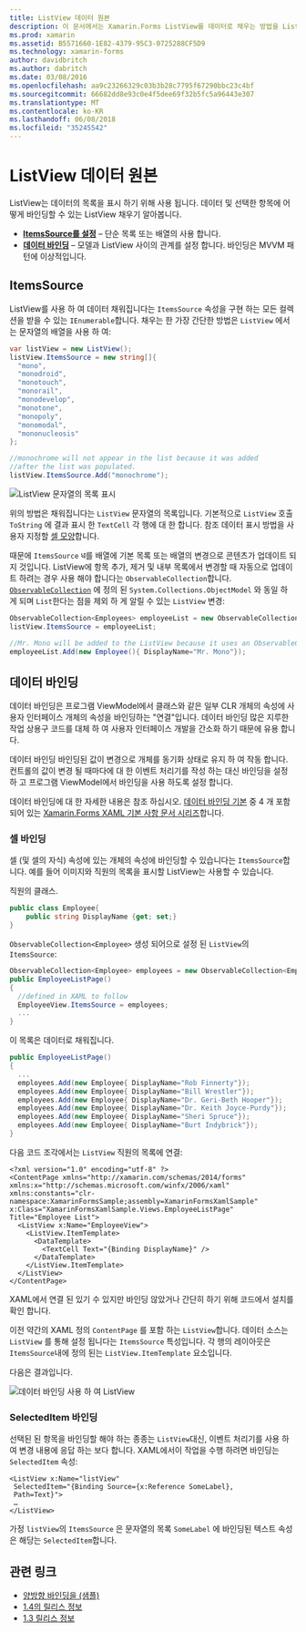 ```yaml
---
title: ListView 데이터 원본
description: 이 문서에서는 Xamarin.Forms ListView를 데이터로 채우는 방법을 ListView와 데이터 바인딩을 사용 하는 방법을 설명 합니다.
ms.prod: xamarin
ms.assetid: B5571660-1E82-4379-95C3-0725288CF5D9
ms.technology: xamarin-forms
author: davidbritch
ms.author: dabritch
ms.date: 03/08/2016
ms.openlocfilehash: aa9c23266329c03b3b28c7795f67290bbc23c4bf
ms.sourcegitcommit: 66682dd8e93c0e4f5dee69f32b5fc5a96443e307
ms.translationtype: MT
ms.contentlocale: ko-KR
ms.lasthandoff: 06/08/2018
ms.locfileid: "35245542"
---
```

# <a name="listview-data-sources"></a>ListView 데이터 원본

ListView는 데이터의 목록을 표시 하기 위해 사용 됩니다. 데이터 및 선택한 항목에 어떻게 바인딩할 수 있는 ListView 채우기 알아봅니다.

- **[ItemsSource를 설정](#ItemsSource)**  &ndash; 단순 목록 또는 배열의 사용 합니다.
- **[데이터 바인딩](#Data_Binding)**  &ndash; 모델과 ListView 사이의 관계를 설정 합니다. 바인딩은 MVVM 패턴에 이상적입니다.

## <a name="itemssource"></a>ItemsSource
ListView를 사용 하 여 데이터 채워집니다는 `ItemsSource` 속성을 구현 하는 모든 컬렉션을 받을 수 있는 `IEnumerable`합니다. 채우는 한 가장 간단한 방법은 `ListView` 에서는 문자열의 배열을 사용 하 여:

```csharp
var listView = new ListView();
listView.ItemsSource = new string[]{
  "mono",
  "monodroid",
  "monotouch",
  "monorail",
  "monodevelop",
  "monotone",
  "monopoly",
  "monomodal",
  "mononucleosis"
};

//monochrome will not appear in the list because it was added
//after the list was populated.
listView.ItemsSource.Add("monochrome");
```

![](data-and-databinding-images/itemssource-simple.png "ListView 문자열의 목록 표시")

위의 방법은 채워집니다는 `ListView` 문자열의 목록입니다. 기본적으로 `ListView` 호출 `ToString` 에 결과 표시 한 `TextCell` 각 행에 대 한 합니다. 참조 데이터 표시 방법을 사용자 지정할 [셀 모양](~/xamarin-forms/user-interface/listview/customizing-cell-appearance.md)합니다.

때문에 `ItemsSource` ध를 배열에 기본 목록 또는 배열의 변경으로 콘텐츠가 업데이트 되지 것입니다. ListView에 항목 추가, 제거 및 내부 목록에서 변경할 때 자동으로 업데이트 하려는 경우 사용 해야 합니다는 `ObservableCollection`합니다. [`ObservableCollection`](https://developer.xamarin.com/api/type/System.Collections.ObjectModel.ObservableCollection%3CT%3E/) 에 정의 된 `System.Collections.ObjectModel` 와 동일 하 게 되며 `List`한다는 점을 제외 하 게 알릴 수 있는 `ListView` 변경:

```csharp
ObservableCollection<Employees> employeeList = new ObservableCollection<Employess>();
listView.ItemsSource = employeeList;

//Mr. Mono will be added to the ListView because it uses an ObservableCollection
employeeList.Add(new Employee(){ DisplayName="Mr. Mono"});
```

<a name="Data_Binding" />

## <a name="data-binding"></a>데이터 바인딩
데이터 바인딩은 프로그램 ViewModel에서 클래스와 같은 일부 CLR 개체의 속성에 사용자 인터페이스 개체의 속성을 바인딩하는 "연결"입니다. 데이터 바인딩 많은 지루한 작업 상용구 코드를 대체 하 여 사용자 인터페이스 개발을 간소화 하기 때문에 유용 합니다.

데이터 바인딩 바인딩된 값이 변경으로 개체를 동기화 상태로 유지 하 여 작동 합니다. 컨트롤의 값이 변경 될 때마다에 대 한 이벤트 처리기를 작성 하는 대신 바인딩을 설정 하 고 프로그램 ViewModel에서 바인딩을 사용 하도록 설정 합니다.

데이터 바인딩에 대 한 자세한 내용은 참조 하십시오. [데이터 바인딩 기본](~/xamarin-forms/xaml/xaml-basics/data-binding-basics.md) 중 4 개 포함 되어 있는 [Xamarin.Forms XAML 기본 사항 문서 시리즈](~/xamarin-forms/xaml/xaml-basics/index.md)합니다.

### <a name="binding-cells"></a>셀 바인딩
셀 (및 셀의 자식) 속성에 있는 개체의 속성에 바인딩할 수 있습니다는 `ItemsSource`합니다. 예를 들어 이미지와 직원의 목록을 표시할 ListView는 사용할 수 있습니다.

직원의 클래스.

```csharp
public class Employee{
    public string DisplayName {get; set;}
}
```

`ObservableCollection<Employee>` 생성 되어으로 설정 된 `ListView`의 `ItemsSource`:

```csharp
ObservableCollection<Employee> employees = new ObservableCollection<Employee>();
public EmployeeListPage()
{
  //defined in XAML to follow
  EmployeeView.ItemsSource = employees;
  ...
}
```

이 목록은 데이터로 채워집니다.

```csharp
public EmployeeListPage()
{
  ...
  employees.Add(new Employee{ DisplayName="Rob Finnerty"});
  employees.Add(new Employee{ DisplayName="Bill Wrestler"});
  employees.Add(new Employee{ DisplayName="Dr. Geri-Beth Hooper"});
  employees.Add(new Employee{ DisplayName="Dr. Keith Joyce-Purdy"});
  employees.Add(new Employee{ DisplayName="Sheri Spruce"});
  employees.Add(new Employee{ DisplayName="Burt Indybrick"});
}
```

다음 코드 조각에서는 `ListView` 직원의 목록에 연결:

```xaml
<?xml version="1.0" encoding="utf-8" ?>
<ContentPage xmlns="http://xamarin.com/schemas/2014/forms"
xmlns:x="http://schemas.microsoft.com/winfx/2006/xaml"
xmlns:constants="clr-namespace:XamarinFormsSample;assembly=XamarinFormsXamlSample"
x:Class="XamarinFormsXamlSample.Views.EmployeeListPage"
Title="Employee List">
  <ListView x:Name="EmployeeView">
    <ListView.ItemTemplate>
      <DataTemplate>
        <TextCell Text="{Binding DisplayName}" />
      </DataTemplate>
    </ListView.ItemTemplate>
  </ListView>
</ContentPage>
```

XAML에서 연결 된 있기 수 있지만 바인딩 않았거나 간단히 하기 위해 코드에서 설치를 확인 합니다.

이전 약간의 XAML 정의 `ContentPage` 를 포함 하는 `ListView`합니다. 데이터 소스는 `ListView` 를 통해 설정 됩니다는 `ItemsSource` 특성입니다. 각 행의 레이아웃은 `ItemsSource`내에 정의 된는 `ListView.ItemTemplate` 요소입니다.

다음은 결과입니다.

![](data-and-databinding-images/bound-data.png "데이터 바인딩 사용 하 여 ListView")

### <a name="binding-selecteditem"></a>SelectedItem 바인딩

선택된 된 항목을 바인딩할 해야 하는 종종는 `ListView`대신, 이벤트 처리기를 사용 하 여 변경 내용에 응답 하는 보다 합니다. XAML에서이 작업을 수행 하려면 바인딩는 `SelectedItem` 속성:

```xaml
<ListView x:Name="listView"
 SelectedItem="{Binding Source={x:Reference SomeLabel},
 Path=Text}">
 …
</ListView>
```

가정 `listView`의 `ItemsSource` 은 문자열의 목록 `SomeLabel` 에 바인딩된 텍스트 속성은 해당는 `SelectedItem`합니다.



## <a name="related-links"></a>관련 링크

- [양방향 바인딩을 (샘플)](https://developer.xamarin.com/samples/xamarin-forms/UserInterface/ListView/SwitchEntryTwoBinding)
- [1.4의 릴리스 정보](http://forums.xamarin.com/discussion/35451/xamarin-forms-1-4-0-released/)
- [1.3 릴리스 정보](http://forums.xamarin.com/discussion/29934/xamarin-forms-1-3-0-released/)
